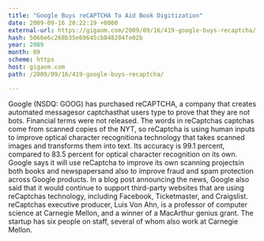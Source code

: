 ```yaml
---
title: "Google Buys reCAPTCHA To Aid Book Digitization"
date: 2009-09-16 20:22:19 +0000
external-url: https://gigaom.com/2009/09/16/419-google-buys-recaptcha/
hash: 5066e6c268b35e69645cb848204fe02b
year: 2009
month: 09
scheme: https
host: gigaom.com
path: /2009/09/16/419-google-buys-recaptcha/

---
```


Google (NSDQ: GOOG) has purchased reCAPTCHA, a company that creates automated messagesor captchasthat users type to prove that they are not bots. Financial terms were not released. The words in reCaptchas captchas come from scanned copies of the NYT, so reCaptcha is using human inputs to improve optical character recognitiona technology that takes scanned images and transforms them into text. Its accuracy is 99.1 percent, compared to 83.5 percent for optical character recognition on its own.   Google says it will use reCaptcha to improve its own scanning projectsin both books and newspapersand also to improve fraud and spam protection across Google products. In a blog post announcing the news, Google also said that it would continue to support third-party websites that are using reCaptchas technology, including Facebook, Ticketmaster, and Craigslist.  reCaptchas executive producer, Luis Von Ahn, is a professor of computer science at Carnegie Mellon, and a winner of a MacArthur genius grant. The startup has six people on staff, several of whom also work at Carnegie Mellon.
